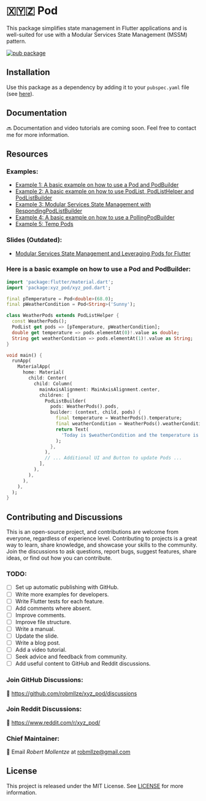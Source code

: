 # 🇽🇾🇿 Pod

This package simplifies state management in Flutter applications and is well-suited for use with a Modular Services State Management (MSSM) pattern.

[![pub package](https://img.shields.io/pub/v/xyz_pod.svg)](https://pub.dev/packages/xyz_pod)

## Installation

Use this package as a dependency by adding it to your `pubspec.yaml` file (see [here](https://pub.dev/packages/xyz_pod/install)).

## Documentation

🔜 Documentation and video tutorials are coming soon. Feel free to contact me for more information.

## Resources

### Examples:

- [Example 1: A basic example on how to use a Pod and PodBuilder](https://github.com/robmllze/xyz_pod/blob/main/more_examples/example_pod_builder/lib/main.dart)
- [Example 2: A basic example on how to use PodList, PodListHelper and PodListBuilder](https://github.com/robmllze/xyz_pod/blob/main/more_examples/example_pod_list_builder/lib/main.dart)
- [Example 3: Modular Services State Management with RespondingPodListBuilder](https://github.com/robmllze/xyz_pod/blob/main/more_examples/example_responding_pod_list_builder/lib/main.dart)
- [Example 4: A basic example on how to use a PollingPodBuilder](https://github.com/robmllze/xyz_pod/blob/main/more_examples/example_polling_pod_builder/lib/main.dart)
- [Example 5: Temp Pods](https://github.com/robmllze/xyz_pod/blob/main/more_examples/example_temp_pods/lib/main.dart)

### Slides (Outdated):

- [Modular Services State Management and Leveraging Pods for Flutter](https://docs.google.com/presentation/d/11lI1OmV06dB7GMnVSKnna-Yu5s2A1OgMLRbnFEI2m8w/edit?usp=sharing)

### Here is a basic example on how to use a Pod and PodBuilder:

```dart
import 'package:flutter/material.dart';
import 'package:xyz_pod/xyz_pod.dart';

final pTemperature = Pod<double>(68.0);
final pWeatherCondition = Pod<String>('Sunny');

class WeatherPods extends PodListHelper {
  const WeatherPods();
  PodList get pods => [pTemperature, pWeatherCondition];
  double get temperature => pods.elementAt(0)!.value as double;
  String get weatherCondition => pods.elementAt(1)!.value as String;
}

void main() {
  runApp(
    MaterialApp(
      home: Material(
        child: Center(
          child: Column(
            mainAxisAlignment: MainAxisAlignment.center,
            children: [
              PodListBuilder(
                pods: WeatherPods().pods,
                builder: (context, child, pods) {
                  final temperature = WeatherPods().temperature;
                  final weatherCondition = WeatherPods().weatherCondition;
                  return Text(
                    'Today is $weatherCondition and the temperature is $temperature°F.',
                  );
                },
              ),
              // ... Additional UI and Button to update Pods ...
            ],
          ),
        ),
      ),
    ),
  );
}
```

## Contributing and Discussions

This is an open-source project, and contributions are welcome from everyone, regardless of experience level. Contributing to projects is a great way to learn, share knowledge, and showcase your skills to the community. Join the discussions to ask questions, report bugs, suggest features, share ideas, or find out how you can contribute.

### TODO:

- [ ] Set up automatic publishing with GitHub.
- [ ] Write more examples for developers.
- [ ] Write Flutter tests for each feature.
- [ ] Add comments where absent.
- [ ] Improve comments.
- [ ] Improve file structure.
- [ ] Write a manual.
- [ ] Update the slide.
- [ ] Write a blog post.
- [ ] Add a video tutorial.
- [ ] Seek advice and feedback from community.
- [ ] Add useful content to GitHub and Reddit discussions.

### Join GitHub Discussions:

💬 https://github.com/robmllze/xyz_pod/discussions

### Join Reddit Discussions:

💬 https://www.reddit.com/r/xyz_pod/

### Chief Maintainer:

📧 Email _Robert Mollentze_ at robmllze@gmail.com

## License

This project is released under the MIT License. See [LICENSE](https://raw.githubusercontent.com/robmllze/xyz_pod/main/LICENSE) for more information.
